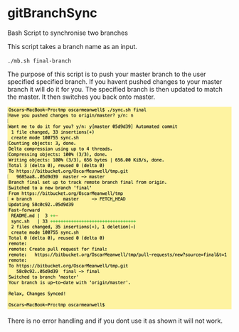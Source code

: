 # gitBranchSync
Bash Script to synchronise two branches

This script takes a branch name as an input.

`./mb.sh final-branch`

The purpose of this script is to push your master branch to the user specified specified branch. If you havent pushed changes to your master branch it will do it for you. The specified branch is then updated to match the master. It then switches you back onto master.


![terminal_ouput](https://github.com/oscarmeanwell/gitBranchSync/blob/master/rsz_xp.png)

There is no error handling and if you dont use it as shown it will not work.
